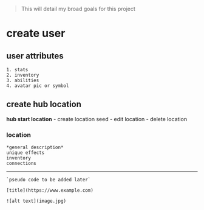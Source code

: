 > This will detail my broad goals for this project


# create user

## user attributes
    1. stats
    2. inventory
    3. abilities
    4. avatar pic or symbol

## create hub location
**hub start location**
    - create location seed
    - edit location
    - delete location

### location
    *general description*
    unique effects
    inventory
    connections

---

    `pseudo code to be added later`

    [title](https://www.example.com)

    ![alt text](image.jpg)